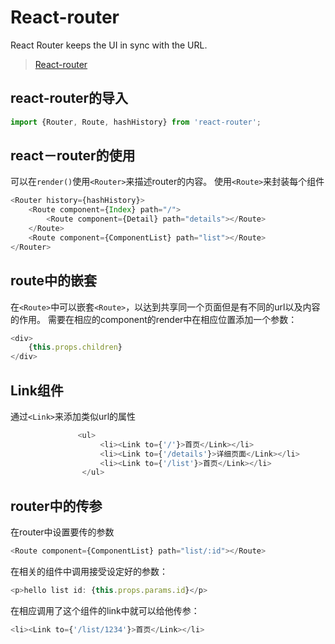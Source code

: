 # React-router
React Router keeps the UI in sync with the URL.
> [React-router](https://github.com/ReactTraining/react-router)

## react-router的导入
```JavaScript
import {Router, Route, hashHistory} from 'react-router';
```
## react－router的使用
可以在`render()`使用`<Router>`来描述router的内容。
使用`<Route>`来封装每个组件
```JavaScript
<Router history={hashHistory}>
    <Route component={Index} path="/">
        <Route component={Detail} path="details"></Route>
    </Route>
    <Route component={ComponentList} path="list"></Route>
</Router>
```

## route中的嵌套
在`<Route>`中可以嵌套`<Route>`，以达到共享同一个页面但是有不同的url以及内容的作用。
需要在相应的component的render中在相应位置添加一个参数：
```JavaScript
<div>
    {this.props.children}
</div>
```

## Link组件
通过`<Link>`来添加类似url的属性
```JavaScript
               <ul>
                    <li><Link to={'/'}>首页</Link></li>
                    <li><Link to={'/details'}>详细页面</Link></li>
                    <li><Link to={'/list'}>首页</Link></li>
                </ul>
```


## router中的传参
在router中设置要传的参数
```JavaScript
<Route component={ComponentList} path="list/:id"></Route>
```
在相关的组件中调用接受设定好的参数：
```JavaScript
<p>hello list id: {this.props.params.id}</p>
```
在相应调用了这个组件的link中就可以给他传参：
```JavaScript
<li><Link to={'/list/1234'}>首页</Link></li>
```